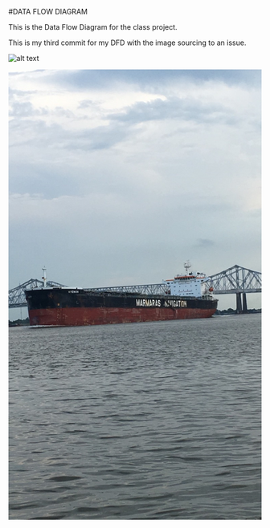 #DATA FLOW DIAGRAM 

This is the Data Flow Diagram for the class project.

This is my third commit for my DFD with the image sourcing to an issue.

![alt text]( https://cloud.githubusercontent.com/assets/16868664/18152401/2875c0a2-6fbb-11e6-9dd1-5ecd7bf30fdc.png)

![alt text](IMG_6614.JPG "Logo Title Text 1")
